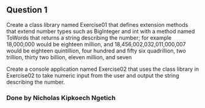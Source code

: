 ## Question 1

Create a class library named Exercise01 that defines extension methods that extend number types such as BigInteger and int with a method named ToWords that returns a string describing the number; for example 18,000,000 would be eighteen million, and 18,456,002,032,011,000,007 would be eighteen quintillion, four hundred and fifty six quadrillion, two trillion, thirty two billion, eleven million, and seven

Create a console application named Exercise02 that uses the class library in Exercise02 to take numeric input from the user and output the string describing the number.

### Done by Nicholas Kipkoech Ngetich
